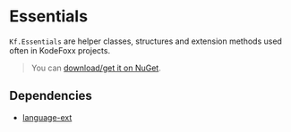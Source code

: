 # Essentials
`Kf.Essentials` are helper classes, structures and extension methods used often in KodeFoxx projects. 
> You can [download/get it on NuGet](https://www.nuget.org/packages/Kf.Essentials/).

## Dependencies
- [language-ext](https://github.com/louthy/language-ext)
